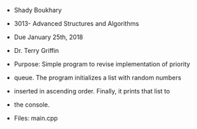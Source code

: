 *	Shady Boukhary													
*	3013- Advanced Structures and Algorithms						
*	Due January 25th, 2018											
*	Dr. Terry Griffin		

*	Purpose: Simple program to revise implementation of priority	
*	queue. The program initializes a list with random numbers	
*	inserted in ascending order. Finally, it prints that list to	
*	the console.

* Files:
  main.cpp
